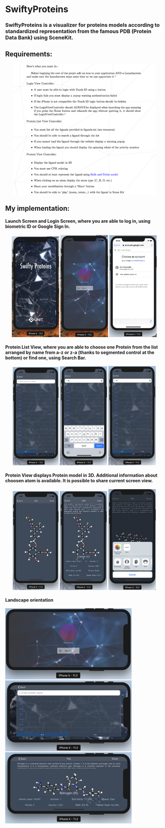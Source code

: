 # SwiftyProteins
### SwiftyProteins is a visualizer for proteins models according to standardized representation from the famous PDB (Protein Data Bank) using SceneKit.

## Requirements:
<div style="display: flex; justify-content: space-around;">
  <img src="https://github.com/iosypenk/SwiftyProteins/blob/master/Screenshots/subject.png" width="90%" />
</div>

## My implementation:

#### Launch Screen and Login Screen, where you are able to log in, using biometric ID or Google Sign In.
<div align="center">
  <img src="https://github.com/iosypenk/SwiftyProteins/blob/master/Screenshots/101.png" width="30%" />
  <img src="https://github.com/iosypenk/SwiftyProteins/blob/master/Screenshots/102.png" width="30%" />
  <img src="https://github.com/iosypenk/SwiftyProteins/blob/master/Screenshots/1022.png" width="30%" />
</div>

#### Protein List View, where you are able to choose one Protein from the list arranged by name from a-z or z-a (thanks to segmented control at the bottom) or find one, using Search Bar. 
<div align="center">
  <img src="https://github.com/iosypenk/SwiftyProteins/blob/master/Screenshots/103.png" width="29%" />
  <img src="https://github.com/iosypenk/SwiftyProteins/blob/master/Screenshots/104.png" width="30%" />
  <img src="https://github.com/iosypenk/SwiftyProteins/blob/master/Screenshots/105.png" width="30%" />
</div>

#### Protein View displays Protein model in 3D. Additional information about choosen atom is available. It is possible to share current screen view. 

<div align="center">
  <img src="https://github.com/iosypenk/SwiftyProteins/blob/master/Screenshots/106.png" width="29%" />
  <img src="https://github.com/iosypenk/SwiftyProteins/blob/master/Screenshots/107.png" width="30%" /> 
  <img src="https://github.com/iosypenk/SwiftyProteins/blob/master/Screenshots/108.png" width="30%" /> 
</div>



#### Landscape orientation
<div align="justify">
 <img src="https://github.com/iosypenk/SwiftyProteins/blob/master/Screenshots/201.png" width="80%" />
 <img src="https://github.com/iosypenk/SwiftyProteins/blob/master/Screenshots/202.png" width="80%" />
 <img src="https://github.com/iosypenk/SwiftyProteins/blob/master/Screenshots/203.png" width="80%" />
</div>


